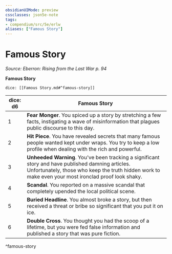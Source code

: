 ```yaml
---
obsidianUIMode: preview
cssclasses: json5e-note
tags:
- compendium/src/5e/erlw
aliases: ["Famous Story"]
---
```

# Famous Story
*Source: Eberron: Rising from the Last War p. 94* 

**Famous Story**

`dice: [[Famous Story.md#^famous-story]]`

| dice: d6 | Famous Story |
|----------|--------------|
| 1 | **Fear Monger**. You spiced up a story by stretching a few facts, instigating a wave of misinformation that plagues public discourse to this day. |
| 2 | **Hit Piece**. You have revealed secrets that many famous people wanted kept under wraps. You try to keep a low profile when dealing with the rich and powerful. |
| 3 | **Unheeded Warning**. You've been tracking a significant story and have published damning articles. Unfortunately, those who keep the truth hidden work to make even your most ironclad proof look shaky. |
| 4 | **Scandal**. You reported on a massive scandal that completely upended the local political scene. |
| 5 | **Buried Headline**. You almost broke a story, but then received a threat or bribe so significant that you put it on ice. |
| 6 | **Double Cross**. You thought you had the scoop of a lifetime, but you were fed false information and published a story that was pure fiction. |
^famous-story